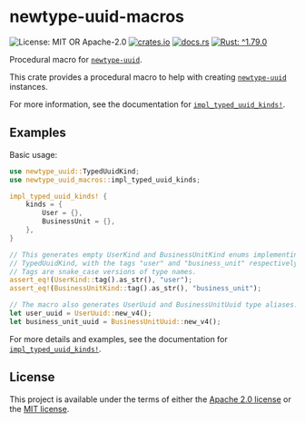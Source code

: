 <!-- cargo-sync-rdme title [[ -->
# newtype-uuid-macros
<!-- cargo-sync-rdme ]] -->
<!-- cargo-sync-rdme badge [[ -->
![License: MIT OR Apache-2.0](https://img.shields.io/crates/l/newtype-uuid-macros.svg?)
[![crates.io](https://img.shields.io/crates/v/newtype-uuid-macros.svg?logo=rust)](https://crates.io/crates/newtype-uuid-macros)
[![docs.rs](https://img.shields.io/docsrs/newtype-uuid-macros.svg?logo=docs.rs)](https://docs.rs/newtype-uuid-macros)
[![Rust: ^1.79.0](https://img.shields.io/badge/rust-^1.79.0-93450a.svg?logo=rust)](https://doc.rust-lang.org/cargo/reference/manifest.html#the-rust-version-field)
<!-- cargo-sync-rdme ]] -->
<!-- cargo-sync-rdme rustdoc [[ -->
Procedural macro for [`newtype-uuid`](https://docs.rs/newtype-uuid).

This crate provides a procedural macro to help with creating
[`newtype-uuid`](https://docs.rs/newtype-uuid) instances.

For more information, see the documentation for [`impl_typed_uuid_kinds!`](https://docs.rs/newtype-uuid-macros/0.1.0/newtype_uuid_macros/macro.impl_typed_uuid_kinds.html).

## Examples

Basic usage:

````rust
use newtype_uuid::TypedUuidKind;
use newtype_uuid_macros::impl_typed_uuid_kinds;

impl_typed_uuid_kinds! {
    kinds = {
        User = {},
        BusinessUnit = {},
    },
}

// This generates empty UserKind and BusinessUnitKind enums implementing
// TypedUuidKind, with the tags "user" and "business_unit" respectively.
// Tags are snake_case versions of type names.
assert_eq!(UserKind::tag().as_str(), "user");
assert_eq!(BusinessUnitKind::tag().as_str(), "business_unit");

// The macro also generates UserUuid and BusinessUnitUuid type aliases.
let user_uuid = UserUuid::new_v4();
let business_unit_uuid = BusinessUnitUuid::new_v4();
````

For more details and examples, see the documentation for
[`impl_typed_uuid_kinds!`](https://docs.rs/newtype-uuid-macros/0.1.0/newtype_uuid_macros/macro.impl_typed_uuid_kinds.html).
<!-- cargo-sync-rdme ]] -->

## License

This project is available under the terms of either the [Apache 2.0 license](LICENSE-APACHE) or the [MIT
license](LICENSE-MIT).
